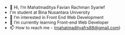 - 👋 Hi, I’m Mahatmaditya Favian Rachman Syarief
- I'm student at Bina Nusantara University
- 👀 I’m interested in Front End Web Development
- 🌱 I’m currently learning Front-end Web Developer
- 📫 How to reach me - (mahatmadityafrs88@gmail.com)


